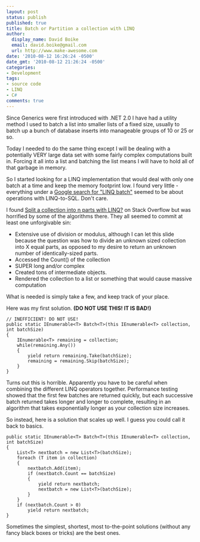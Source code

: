 ```yaml
---
layout: post
status: publish
published: true
title: Batch or Partition a collection with LINQ
author:
  display_name: David Boike
  email: david.boike@gmail.com
  url: http://www.make-awesome.com
date: '2010-08-12 16:26:24 -0500'
date_gmt: '2010-08-12 21:26:24 -0500'
categories:
- Development
tags:
- source code
- LINQ
- C#
comments: true
---
```

Since Generics were first introduced with .NET 2.0 I have had a utility method I used to batch a list into smaller lists of a fixed size, usually to batch up a bunch of database inserts into manageable groups of 10 or 25 or so.

Today I needed to do the same thing except I will be dealing with a potentially VERY large data set with some fairly complex computations built in. Forcing it all into a list and batching the list means I will have to hold all of that garbage in memory.

So I started looking for a LINQ implementation that would deal with only one batch at a time and keep the memory footprint low. <!-- more --> I found very little - everything under a [Google search for "LINQ batch"](http://www.google.com/search?q=LINQ+batch) seemed to be about operations with LINQ-to-SQL. Don't care.

I found [Split a collection into n parts with LINQ?](http://stackoverflow.com/questions/438188/split-a-collection-into-n-parts-with-linq) on Stack Overflow but was horrified by some of the algorithms there. They all seemed to commit at least one unforgivable sin:

-   Extensive use of division or modulus, although I can let this slide because the question was how to divide an unknown sized collection into X equal parts, as opposed to my desire to return an unknown number of identically-sized parts.
-   Accessed the Count() of the collection
-   SUPER long and/or complex
-   Created tons of intermediate objects.
-   Rendered the collection to a list or something that would cause massive computation

What is needed is simply take a few, and keep track of your place.

Here was my first solution. **(DO NOT USE THIS! IT IS BAD!)**

    // INEFFICIENT! DO NOT USE!
    public static IEnumerable<T> Batch<T>(this IEnumerable<T> collection, int batchSize)
    {
        IEnumerable<T> remaining = collection;
        while(remaining.Any())
        {
            yield return remaining.Take(batchSize);
            remaining = remaining.Skip(batchSize);
        }
    }

Turns out this is horrible. Apparently you have to be careful when combining the different LINQ operators together. Performance testing showed that the first few batches are returned quickly, but each successive batch returned takes longer and longer to complete, resulting in an algorithm that takes exponentially longer as your collection size increases.

So instead, here is a solution that scales up well. I guess you could call it back to basics.

    public static IEnumerable<T> Batch<T>(this IEnumerable<T> collection, int batchSize)
    {
        List<T> nextbatch = new List<T>(batchSize);
        foreach (T item in collection)
        {
            nextbatch.Add(item);
            if (nextbatch.Count == batchSize)
            {
                yield return nextbatch;
                nextbatch = new List<T>(batchSize);
            }
        }
        if (nextbatch.Count > 0)
            yield return nextbatch;
    }

Sometimes the simplest, shortest, most to-the-point solutions (without any fancy black boxes or tricks) are the best ones.
